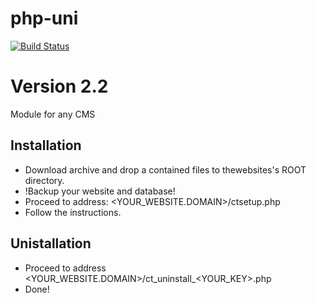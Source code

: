 php-uni
=======
[![Build Status](https://travis-ci.org/CleanTalk/php-uni.svg)](https://travis-ci.org/CleanTalk/php-uni)

# Version 2.2

Module for any CMS
## Installation
* Download archive and drop a contained files to thewebsites's  ROOT directory.
* !Backup your website and database!
* Proceed to address: <YOUR_WEBSITE.DOMAIN>/ctsetup.php
* Follow the instructions.

## Unistallation
* Proceed to address <YOUR_WEBSITE.DOMAIN>/ct_uninstall_<YOUR_KEY>.php
* Done!
